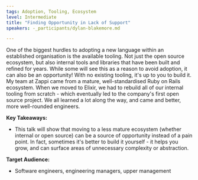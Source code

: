 ```yaml
---
tags: Adoption, Tooling, Ecosystem
level: Intermediate
title: "Finding Opportunity in Lack of Support"
speakers: -_participants/dylan-blakemore.md

---
```

One of the biggest hurdles to adopting a new language within an established organisation is the available tooling. Not just the open source ecosystem, but also internal tools and libraries that have been built and refined for years.
While some will see this as a reason to avoid adoption, it can also be an opportunity! With no existing tooling, it's up to you to build it. My team at Zappi came from a mature, well-standardised Ruby on Rails ecosystem. When we moved to Elixir, we had to rebuild all of our internal tooling from scratch - which eventually led to the company's first open source project. We all learned a lot along the way, and came and better, more well-rounded engineers.

**Key Takeaways:**
- This talk will show that moving to a less mature ecosystem (whether internal or open source) can be a source of opportunity instead of a pain point. In fact, sometimes it's better to build it yourself - it helps you grow, and can surface areas of unnecessary complexity or abstraction.

**Target Audience:**
- Software engineers, engineering managers, upper management

